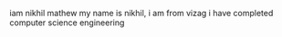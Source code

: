 
iam nikhil mathew
my name is nikhil, i am from vizag
i have completed computer science engineering

